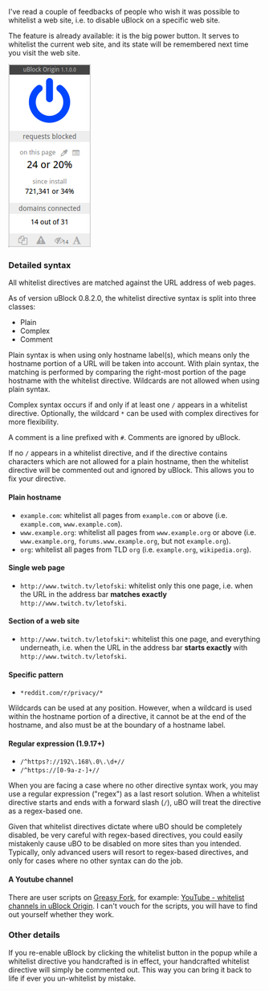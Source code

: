 I've read a couple of feedbacks of people who wish it was possible to whitelist a web site, i.e. to disable uBlock on a specific web site.

The feature is already available: it is the big power button.  It serves to whitelist the current web site, and its state will be remembered next time you visit the web site.

![uBlock's popup](https://raw.githubusercontent.com/gorhill/uBlock/master/doc/img/popup-1.png)

### Detailed syntax

All whitelist directives are matched against the URL address of web pages.

As of version uBlock 0.8.2.0, the whitelist directive syntax is split into three classes:
- Plain
- Complex
- Comment

Plain syntax is when using only hostname label(s), which means only the hostname portion of a URL will be taken into account.  With plain syntax, the matching is performed by comparing the right-most portion of the page hostname with the whitelist directive.  Wildcards are not allowed when using plain syntax.

Complex syntax occurs if and only if at least one `/` appears in a whitelist directive.  Optionally, the wildcard `*` can be used with complex directives for more flexibility.

A comment is a line prefixed with `#`.  Comments are ignored by uBlock.

If no `/` appears in a whitelist directive, and if the directive contains characters which are not allowed for a plain hostname, then the whitelist directive will be commented out and ignored by uBlock.  This allows you to fix your directive.

#### Plain hostname

- `example.com`: whitelist all pages from `example.com` or above (i.e. `example.com`, `www.example.com`).
- `www.example.org`: whitelist all pages from `www.example.org` or above (i.e. `www.example.org`, `forums.www.example.org`, but not `example.org`).
- `org`: whitelist all pages from TLD `org` (i.e. `example.org`, `wikipedia.org`).

#### Single web page

- `http://www.twitch.tv/letofski`: whitelist only this one page, i.e. when the URL in the address bar **matches exactly** `http://www.twitch.tv/letofski`.

#### Section of a web site

 - `http://www.twitch.tv/letofski*`: whitelist this one page, and everything underneath, i.e. when the URL in the address bar **starts exactly** with `http://www.twitch.tv/letofski`.

#### Specific pattern

- `*reddit.com/r/privacy/*`

Wildcards can be used at any position. However, when a wildcard is used within the hostname portion of a directive, it cannot be at the end of the hostname, and also must be at the boundary of a hostname label.

#### Regular expression (1.9.17+)

- `/^https?://192\.168\.0\.\d+//`
- `/^https://[0-9a-z-]+//`

When you are facing a case where no other directive syntax work, you may use a regular expression ("regex") as a last resort solution. When a whitelist directive starts and ends with a forward slash (`/`), uBO will treat the directive as a regex-based one.

Given that whitelist directives dictate where uBO should be completely disabled, be very careful with regex-based directives, you could easily mistakenly cause uBO to be disabled on more sites than you intended. Typically, only advanced users will resort to regex-based directives, and only for cases where no other syntax can do the job.

#### A Youtube channel

There are user scripts on [Greasy Fork](https://greasyfork.org/), for example: [YouTube - whitelist channels in uBlock Origin](https://greasyfork.org/en/scripts/22308-youtube-whitelist-channels-in-ublock-origin). I can't vouch for the scripts, you will have to find out yourself whether they work.

### Other details

If you re-enable uBlock by clicking the whitelist button in the popup while a whitelist directive you handcrafted is in effect, your handcrafted whitelist directive will simply be commented out. This way you can bring it back to life if ever you un-whitelist by mistake.